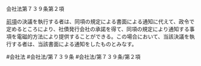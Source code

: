 会社法第７３９条第２項

[前項](会社法＿＿＿＿第７３９条第１項)の決議を執行する者は、同項の規定による書面による通知に代えて、政令で定めるところにより、社債発行会社の承諾を得て、同項の規定により通知する事項を電磁的方法により提供することができる。この場合において、当該決議を執行する者は、当該書面による通知をしたものとみなす。

#会社法
#会社法/第７３９条
#会社法/第７３９条/第２項
